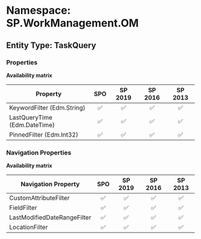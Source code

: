 # Namespace: SP.WorkManagement.OM

## Entity Type: TaskQuery

### Properties

**Availability matrix**

Property | SPO | SP 2019 | SP 2016 | SP 2013
----------|:---:|:-------:|:-------:|:-------:
KeywordFilter (Edm.String) | ✅ | ✅ | ✅ | ✅
LastQueryTime (Edm.DateTime) | ✅ | ✅ | ✅ | ✅
PinnedFilter (Edm.Int32) | ✅ | ✅ | ✅ | ✅

### Navigation Properties

**Availability matrix**

Navigation Property | SPO | SP 2019 | SP 2016 | SP 2013
----------|:---:|:-------:|:-------:|:-------:
CustomAttributeFilter | ✅ | ✅ | ✅ | ✅
FieldFilter | ✅ | ✅ | ✅ | ✅
LastModifiedDateRangeFilter | ✅ | ✅ | ✅ | ✅
LocationFilter | ✅ | ✅ | ✅ | ✅